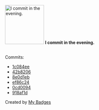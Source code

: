 <img src="https://my-badges.github.io/my-badges/evening-commits.png" alt="I commit in the evening." title="I commit in the evening." width="128">
<strong>I commit in the evening.</strong>
<br><br>

Commits:

- <a href="https://github.com/dwesh163/test/commit/1c084ee257d98b94fc10465176a5f8370594925c">1c084ee</a>
- <a href="https://github.com/dwesh163/Calendar-v2/commit/42b8206713deee8dd20444f38da92bd1ac7fd33c">42b8206</a>
- <a href="https://github.com/dwesh163/Calendar-v2/commit/8e0d1eb71e43643016030c15333d44bc361d5256">8e0d1eb</a>
- <a href="https://github.com/dwesh163/music/commit/ef86c2453bed860b7d2ae83ad6f70da0b526cc47">ef86c24</a>
- <a href="https://github.com/dwesh163/music/commit/0cd00945ece9ccd1494b555139585781a2a2c6d4">0cd0094</a>
- <a href="https://github.com/dwesh163/music/commit/918af1df29fad89d5d65007794ce4b92f59f733f">918af1d</a>


Created by <a href="https://github.com/my-badges/my-badges">My Badges</a>